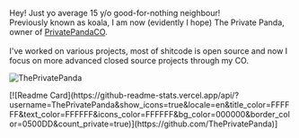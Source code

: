 Hey! Just yo average 15 y/o good-for-nothing neighbour! <br>
Previously known as koala, I am now (evidently I hope) The Private Panda, owner of [PrivatePandaCO](https://github.com/PrivatePandaCO). <br><br>
I've worked on various projects, most of shitcode is open source and now I focus on more advanced closed source projects through my CO. <br>

<p align="left"> <img src="https://komarev.com/ghpvc/?username=ThePrivatePanda&label=Profile%20views&color=0e75b6&style=flat" alt="ThePrivatePanda" /> </p>
[![Readme Card](https://github-readme-stats.vercel.app/api/?username=ThePrivatePanda&show_icons=true&locale=en&title_color=FFFFFF&text_color=FFFFFF&icons_color=FFFFFF&bg_color=000000&border_color=0500DD&count_private=true)](https://github.com/ThePrivatePanda)]

